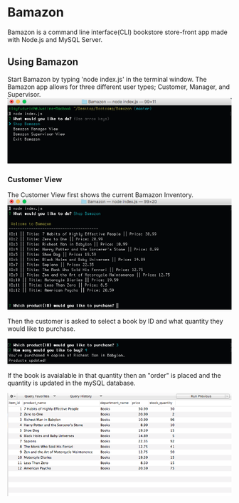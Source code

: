 # Bamazon
Bamazon is a command line interface(CLI) bookstore store-front app made with Node.js and MySQL Server. 

## Using Bamazon 

Start Bamazon by typing 'node index.js' in the terminal window. The Bamazon app allows for three different user types; Customer, Manager, and Supervisor.
![alt text](https://raw.githubusercontent.com/chinapalace/Bamazon/master/assets/screen_shot_1.png)

### Customer View

The Customer View first shows the current Bamazon Inventory. 
![alt text](https://raw.githubusercontent.com/chinapalace/Bamazon/master/assets/screen_shot_2.png)

Then the customer is asked to select a book by ID and what quantity they would like to purchase. 

![alt text](https://raw.githubusercontent.com/chinapalace/Bamazon/master/assets/screen_shot_3.png)

If the book is avaialable in that quantity then an "order" is placed and the quantity is updated in the mySQL database. 

![alt text](https://raw.githubusercontent.com/chinapalace/Bamazon/master/assets/screen_shot_4.png)